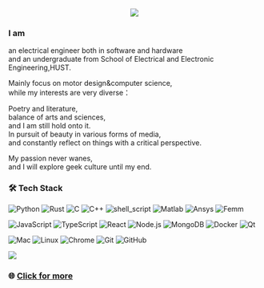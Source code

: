 <h1 align="center">
    <img src="https://readme-typing-svg.herokuapp.com/?lines=Hello I am Bennett&center=true&size=30" />
</h1>

### I am
<p>an electrical engineer both in software and hardware<br/>
and an undergraduate from School of Electrical and Electronic Engineering,HUST.<br/>
</p>
<p>
Mainly focus on motor design&computer science,<br/>
while my interests are very diverse：<br/>
</p>
<p>
Poetry and literature,<br/>
balance of arts and sciences,<br/>
and I am still hold onto it.<br/>
In pursuit of beauty in various forms of media,<br/>
and constantly reflect on things with a critical perspective.<br/>
</p>
<p>
My passion never wanes,<br/>
and I will explore geek culture until my end.<br/>
</p>


### 🛠  Tech Stack

![Python](https://img.shields.io/badge/-Python-333333?style=flat&logo=python) 
![Rust](https://img.shields.io/badge/-Rust-333333?style=flat&logo=rust) 
![C](https://img.shields.io/badge/c-333333?style=flat&logo=c) 
![C++](https://img.shields.io/badge/-C++-333333?style=flat&logo=c) 
![shell_script](https://img.shields.io/badge/-shell_script-333333?style=flat&logo=shell) 
![Matlab](https://img.shields.io/badge/-Matlab-333333?style=flat&logo=matlab) 
![Ansys](https://img.shields.io/badge/-Ansys-333333?style=flat&logo=ansys) 
![Femm](https://img.shields.io/badge/-Femm-333333?style=flat&logo=femm) 

![JavaScript](https://img.shields.io/badge/-JavaScript-333333?style=flat&logo=javascript) 
![TypeScript](https://img.shields.io/badge/-TypeScript-333333?style=flat&logo=typescript) 
![React](https://img.shields.io/badge/-React-333333?style=flat&logo=react) 
![Node.js](https://img.shields.io/badge/-Node-333333?style=flat&logo=node.js) 
![MongoDB](https://img.shields.io/badge/-MongoDB-333333?style=flat&logo=mongodb)
![Docker](https://img.shields.io/badge/-Docker-333333?style=flat&logo=docker) 
![Qt](https://img.shields.io/badge/-Qt-333333?style=flat&logo=Qt) 


![Mac](https://img.shields.io/badge/-Mac-333333?style=flat&logo=apple) 
![Linux](https://img.shields.io/badge/-Linux-333333?style=flat&logo=linux) 
![Chrome](https://img.shields.io/badge/-Chrome-333333?style=flat&logo=google) 
![Git](https://img.shields.io/badge/-Git-333333?style=flat-square&logo=git) 
![GitHub](https://img.shields.io/badge/-GitHub-333333?style=flat-square&logo=github) 


<a href="https://github.com/DawnEver">
  <img src="https://metrics.lecoq.io/dawnever?template=classic&base.activity=0&base.community=0&base.repositories=0&base.metadata=0&isocalendar=1&base=header%2C%20activity%2C%20community%2C%20repositories%2C%20metadata&base.indepth=false&base.hireable=false&isocalendar=false&isocalendar.duration=full-year&config.timezone=Asia%2FShanghai" />
</a>

### 🌐 [Click for more](https://bmy.asia/)